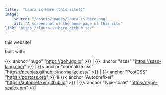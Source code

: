 ```yaml
---
title:  "Laura is Here (this site!)"
image: 
    source: "/assets/images/laura-is-here.png"
    alt: "A screenshot of the home page of this site"
link: "https://laura-is-here.github.io/"
---
```

this website!

built with:

{{< anchor "hugo" "https://gohugo.io" >}} | {{< anchor "scss" "https://sass-lang.com" >}} | {{< anchor "normalize.css" "https://necolas.github.io/normalize.css/" >}} | {{< anchor "PostCSS" "https://postcss.org" >}} & {{< anchor "Autoprefixer" "https://autoprefixer.github.io" >}} | {{< anchor "type-scale" "https://type-scale.com" >}} 

<!--more-->
